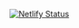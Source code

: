 [![Netlify Status](https://api.netlify.com/api/v1/badges/865433af-ead2-4383-bfa2-ef5aefba3df2/deploy-status)](https://app.netlify.com/sites/manishsah/deploys)
